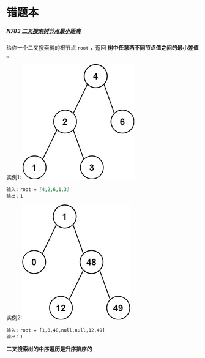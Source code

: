 # 错题本



##### N783 [二叉搜索树节点最小距离](https://leetcode-cn.com/problems/minimum-distance-between-bst-nodes/)

给你一个二叉搜索树的根节点 `root` ，返回 **树中任意两不同节点值之间的最小差值** 。

实例1: ![img](node/img/bst1.jpg)

```markdown
输入：root = [4,2,6,1,3]
输出：1
```

实例2:![img](node/img/bst2.jpg)

```
输入：root = [1,0,48,null,null,12,49]
输出：1
```



**二叉搜索树的中序遍历是升序排序的**